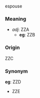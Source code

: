 espouse
### Meaning
+ _adj_: ZZA
	+ __eg__: ZZB

### Origin

ZZC

### Synonym

__eg__: ZZD

+ ZZE



